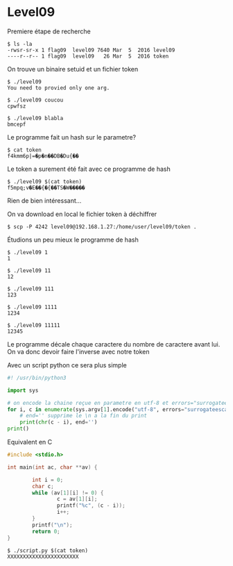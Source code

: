 # Level09

Premiere étape de recherche

	$ ls -la
	-rwsr-sr-x 1 flag09  level09 7640 Mar  5  2016 level09
	----r--r-- 1 flag09  level09   26 Mar  5  2016 token

On trouve un binaire setuid et un fichier token

	$ ./level09
	You need to provied only one arg.

	$ ./level09 coucou
	cpwfsz

	$ ./level09 blabla
	bmcepf

Le programme fait un hash sur le parametre?

	$ cat token
	f4kmm6p|=�p�n��DB�Du{��

Le token a surement été fait avec ce programme de hash

	$ ./level09 $(cat token)
	f5mpq;v�E��{�{��TS�W�����

Rien de bien intéressant...

On va download en local le fichier token à déchiffrer

	$ scp -P 4242 level09@192.168.1.27:/home/user/level09/token .

Étudions un peu mieux le programme de hash

	$ ./level09 1
	1

	$ ./level09 11
	12

	$ ./level09 111
	123

	$ ./level09 1111
	1234

	$ ./level09 11111
	12345

Le programme décale chaque caractere du nombre de caractere avant lui. On va donc devoir faire l'inverse avec notre token

Avec un script python ce sera plus simple

```python
#! /usr/bin/python3

import sys

# on encode la chaine reçue en parametre en utf-8 et errors="surrogateescape" pour eviter les erreurs d'encodage de python "codec can't encode character '\udc82' in position 9: surrogates not allowed"
for i, c in enumerate(sys.argv[1].encode("utf-8", errors="surrogateescape")):
	# end='' supprime le \n a la fin du print
	print(chr(c - i), end='')
print()

```

Equivalent en C

```c
#include <stdio.h>

int main(int ac, char **av) {

        int i = 0;
        char c;
        while (av[1][i] != 0) {
                c = av[1][i];
                printf("%c", (c - i));
                i++;
        }
        printf("\n");
        return 0;
}
```

	$ ./script.py $(cat token)
	XXXXXXXXXXXXXXXXXXXXXXX
